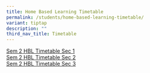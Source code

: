 ```yaml
---
title: Home Based Learning Timetable
permalink: /students/home-based-learning-timetable/
variant: tiptap
description: ""
third_nav_title: Timetable
---
```

<p><a href="/files/Students/2025 Sem2 HBL Timetable/SEM_2_HBL_TIME_TABLE_S1.pdf" rel="noopener nofollow" target="_blank">Sem 2 HBL Timetable Sec 1</a>
<br><a href="/files/Students/2025 Sem2 HBL Timetable/SEM_2_HBL_TIME_TABLE_S2.pdf" rel="noopener nofollow" target="_blank">Sem 2 HBL Timetable Sec 2</a>
<br><a href="/files/Students/2025 Sem2 HBL Timetable/SEM_2_HBL_TIME_TABLE_S3.pdf" rel="noopener nofollow" target="_blank">Sem 2 HBL Timetable Sec 3</a>
</p>